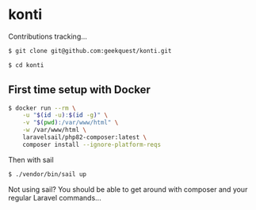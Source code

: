 # konti

Contributions tracking...

```sh
$ git clone git@github.com:geekquest/konti.git

$ cd konti
```

## First time setup with Docker

```sh
$ docker run --rm \
    -u "$(id -u):$(id -g)" \
    -v "$(pwd):/var/www/html" \
    -w /var/www/html \
    laravelsail/php82-composer:latest \
    composer install --ignore-platform-reqs
```

Then with sail

```sh
$ ./vendor/bin/sail up
```

Not using sail? You should be able to get around with composer and your regular Laravel commands...
